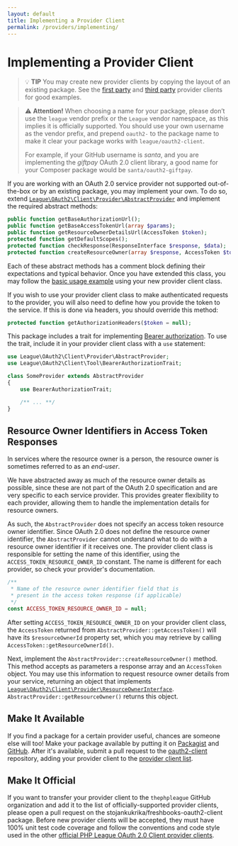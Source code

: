 ```yaml
---
layout: default
title: Implementing a Provider Client
permalink: /providers/implementing/
---
```


Implementing a Provider Client
==============================

> 💡 **TIP** You may create new provider clients by copying the layout of an existing package. See the [first party](/providers/league/) and [third party](/providers/thirdparty/) provider clients for good examples.

> ⚠️ **Attention!** When choosing a name for your package, please don’t use the `league` vendor prefix or the `League` vendor namespace, as this implies it is officially supported. You should use your own username as the vendor prefix, and prepend `oauth2-` to the package name to make it clear your package works with `league/oauth2-client`.
>
> For example, if your GitHub username is *santa*, and you are implementing the *giftpay* OAuth 2.0 client library, a good name for your Composer package would be `santa/oauth2-giftpay`.

If you are working with an OAuth 2.0 service provider not supported out-of-the-box or by an existing package, you may implement your own. To do so, extend [`League\OAuth2\Client\Provider\AbstractProvider`](https://github.com/stojankukrika/freshbooks-oauth2-client/blob/master/src/Provider/AbstractProvider.php) and implement the required abstract methods:

```php
public function getBaseAuthorizationUrl();
public function getBaseAccessTokenUrl(array $params);
public function getResourceOwnerDetailsUrl(AccessToken $token);
protected function getDefaultScopes();
protected function checkResponse(ResponseInterface $response, $data);
protected function createResourceOwner(array $response, AccessToken $token);
```

Each of these abstract methods has a comment block defining their expectations and typical behavior. Once you have extended this class, you may follow the [basic usage example](/usage/) using your new provider client class.

If you wish to use your provider client class to make authenticated requests to the provider, you will also need to define how you provide the token to the service. If this is done via headers, you should override this method:

```php
protected function getAuthorizationHeaders($token = null);
```

This package includes a trait for implementing [Bearer authorization](https://tools.ietf.org/html/rfc6750). To use the trait, include it in your provider client class with a `use` statement:

```php
use League\OAuth2\Client\Provider\AbstractProvider;
use League\OAuth2\Client\Tool\BearerAuthorizationTrait;

class SomeProvider extends AbstractProvider
{
    use BearerAuthorizationTrait;

    /** ... **/
}
```

Resource Owner Identifiers in Access Token Responses
-----------------------------------------------------

In services where the resource owner is a person, the resource owner is sometimes referred to as an *end-user*.

We have abstracted away as much of the resource owner details as possible, since these are not part of the OAuth 2.0 specification and are very specific to each service provider. This provides greater flexibility to each provider, allowing them to handle the implementation details for resource owners.

As such, the `AbstractProvider` does not specify an access token resource owner identifier. Since OAuth 2.0 does not define the resource owner identifier, the `AbstractProvider` cannot understand what to do with a resource owner identifier if it receives one. The provider client class is responsible for setting the name of this identifier, using the `ACCESS_TOKEN_RESOURCE_OWNER_ID` constant. The name is different for each provider, so check your provider's documentation.

```php
/**
 * Name of the resource owner identifier field that is
 * present in the access token response (if applicable)
 */
const ACCESS_TOKEN_RESOURCE_OWNER_ID = null;
```

After setting `ACCESS_TOKEN_RESOURCE_OWNER_ID` on your provider client class, the `AccessToken` returned from `AbstractProvider::getAccessToken()` will have its `$resourceOwnerId` property set, which you may retrieve by calling `AccessToken::getResourceOwnerId()`.

Next, implement the `AbstractProvider::createResourceOwner()` method. This method accepts as parameters a response array and an `AccessToken` object. You may use this information to request resource owner details from your service, returning an object that implements [`League\OAuth2\Client\Provider\ResourceOwnerInterface`](https://github.com/stojankukrika/freshbooks-oauth2-client/blob/master/src/Provider/ResourceOwnerInterface.php). `AbstractProvider::getResourceOwner()` returns this object.

Make It Available
------------------

If you find a package for a certain provider useful, chances are someone else will too! Make your package available by putting it on [Packagist](https://packagist.org) and [GitHub](https://github.com). After it's available, submit a pull request to the [oauth2-client](https://github.com/stojankukrika/freshbooks-oauth2-client) repository, adding your provider client to the [provider client list](https://github.com/stojankukrika/freshbooks-oauth2-client/blob/master/docs/providers/thirdparty.md).

Make It Official
----------------

If you want to transfer your provider client to the `thephpleague` GitHub organization and add it to the list of officially-supported provider clients, please open a pull request on the stojankukrika/freshbooks-oauth2-client package. Before new provider clients will be accepted, they must have 100% unit test code coverage and follow the conventions and code style used in the other [official PHP League OAuth 2.0 Client provider clients](/providers/league/).
